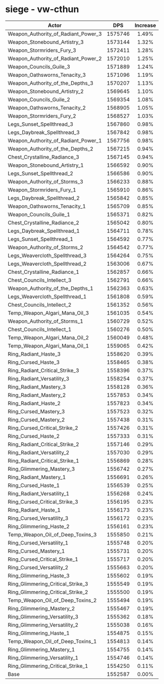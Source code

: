 # siege - vw-cthun
| Actor | DPS | Increase |
|---|:---:|:---:|
|Weapon_Authority_of_Radiant_Power_3|1575746|1.49%|
|Weapon_Stonebound_Artistry_3|1573144|1.32%|
|Weapon_Stormriders_Fury_3|1572411|1.28%|
|Weapon_Authority_of_Radiant_Power_2|1572010|1.25%|
|Weapon_Councils_Guile_3|1571889|1.24%|
|Weapon_Oathsworns_Tenacity_3|1571096|1.19%|
|Weapon_Authority_of_the_Depths_3|1570207|1.13%|
|Weapon_Stonebound_Artistry_2|1569645|1.10%|
|Weapon_Councils_Guile_2|1569354|1.08%|
|Weapon_Oathsworns_Tenacity_2|1568905|1.05%|
|Weapon_Stormriders_Fury_2|1568527|1.03%|
|Legs_Sunset_Spellthread_3|1567860|0.98%|
|Legs_Daybreak_Spellthread_3|1567842|0.98%|
|Weapon_Authority_of_Radiant_Power_1|1567756|0.98%|
|Weapon_Authority_of_the_Depths_2|1567215|0.94%|
|Chest_Crystalline_Radiance_3|1567145|0.94%|
|Weapon_Stonebound_Artistry_1|1566592|0.90%|
|Legs_Sunset_Spellthread_2|1566586|0.90%|
|Weapon_Authority_of_Storms_3|1566233|0.88%|
|Weapon_Stormriders_Fury_1|1565910|0.86%|
|Legs_Daybreak_Spellthread_2|1565842|0.85%|
|Weapon_Oathsworns_Tenacity_1|1565709|0.85%|
|Weapon_Councils_Guile_1|1565371|0.82%|
|Chest_Crystalline_Radiance_2|1565042|0.80%|
|Legs_Daybreak_Spellthread_1|1564711|0.78%|
|Legs_Sunset_Spellthread_1|1564592|0.77%|
|Weapon_Authority_of_Storms_2|1564542|0.77%|
|Legs_Weavercloth_Spellthread_3|1564264|0.75%|
|Legs_Weavercloth_Spellthread_2|1563006|0.67%|
|Chest_Crystalline_Radiance_1|1562857|0.66%|
|Chest_Councils_Intellect_3|1562791|0.66%|
|Weapon_Authority_of_the_Depths_1|1562363|0.63%|
|Legs_Weavercloth_Spellthread_1|1561808|0.59%|
|Chest_Councils_Intellect_2|1561352|0.56%|
|Temp_Weapon_Algari_Mana_Oil_3|1561035|0.54%|
|Weapon_Authority_of_Storms_1|1560729|0.52%|
|Chest_Councils_Intellect_1|1560276|0.50%|
|Temp_Weapon_Algari_Mana_Oil_2|1560049|0.48%|
|Temp_Weapon_Algari_Mana_Oil_1|1559065|0.42%|
|Ring_Radiant_Haste_3|1558620|0.39%|
|Ring_Cursed_Haste_3|1558465|0.38%|
|Ring_Radiant_Critical_Strike_3|1558396|0.37%|
|Ring_Radiant_Versatility_3|1558254|0.37%|
|Ring_Radiant_Mastery_3|1558128|0.36%|
|Ring_Radiant_Mastery_2|1557853|0.34%|
|Ring_Radiant_Haste_2|1557823|0.34%|
|Ring_Cursed_Mastery_3|1557523|0.32%|
|Ring_Cursed_Mastery_2|1557438|0.31%|
|Ring_Cursed_Critical_Strike_2|1557426|0.31%|
|Ring_Cursed_Haste_2|1557333|0.31%|
|Ring_Radiant_Critical_Strike_2|1557146|0.29%|
|Ring_Radiant_Versatility_2|1557030|0.29%|
|Ring_Radiant_Critical_Strike_1|1556869|0.28%|
|Ring_Glimmering_Mastery_3|1556742|0.27%|
|Ring_Radiant_Mastery_1|1556691|0.26%|
|Ring_Cursed_Haste_1|1556539|0.25%|
|Ring_Radiant_Versatility_1|1556268|0.24%|
|Ring_Cursed_Critical_Strike_3|1556195|0.23%|
|Ring_Radiant_Haste_1|1556173|0.23%|
|Ring_Cursed_Versatility_3|1556172|0.23%|
|Ring_Glimmering_Haste_2|1556161|0.23%|
|Temp_Weapon_Oil_of_Deep_Toxins_3|1555850|0.21%|
|Ring_Cursed_Versatility_1|1555748|0.20%|
|Ring_Cursed_Mastery_1|1555731|0.20%|
|Ring_Cursed_Critical_Strike_1|1555717|0.20%|
|Ring_Cursed_Versatility_2|1555663|0.20%|
|Ring_Glimmering_Haste_3|1555602|0.19%|
|Ring_Glimmering_Critical_Strike_3|1555549|0.19%|
|Ring_Glimmering_Critical_Strike_2|1555500|0.19%|
|Temp_Weapon_Oil_of_Deep_Toxins_2|1555494|0.19%|
|Ring_Glimmering_Mastery_2|1555467|0.19%|
|Ring_Glimmering_Versatility_3|1555362|0.18%|
|Ring_Glimmering_Versatility_2|1555038|0.16%|
|Ring_Glimmering_Haste_1|1554875|0.15%|
|Temp_Weapon_Oil_of_Deep_Toxins_1|1554813|0.14%|
|Ring_Glimmering_Mastery_1|1554755|0.14%|
|Ring_Glimmering_Versatility_1|1554746|0.14%|
|Ring_Glimmering_Critical_Strike_1|1554250|0.11%|
|Base|1552587|0.00%|
